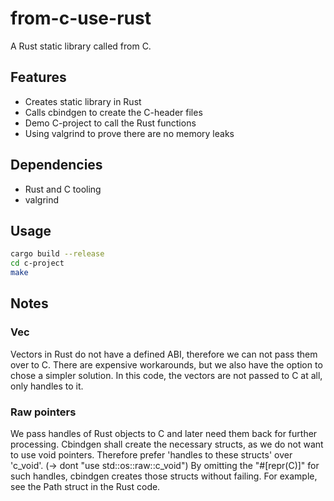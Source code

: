 # from-c-use-rust
A Rust static library called from C.

## Features
- Creates static library in Rust
- Calls cbindgen to create the C-header files
- Demo C-project to call the Rust functions
- Using valgrind to prove there are no memory leaks

## Dependencies
- Rust and C tooling
- valgrind

## Usage
```Bash
cargo build --release
cd c-project
make
```

## Notes
### Vec
Vectors in Rust do not have a defined ABI, therefore we can not pass them over to C.
There are expensive workarounds, but we also have the option to chose a simpler solution.
In this code, the vectors are not passed to C at all, only handles to it.

### Raw pointers
We pass handles of Rust objects to C and later need them back for further processing.
Cbindgen shall create the necessary structs, as we do not want to use void pointers.
Therefore prefer 'handles to these structs' over 'c_void'. (-> dont "use std::os::raw::c_void")
By omitting the "#[repr(C)]" for such handles, cbindgen creates those structs without failing.
For example, see the Path struct in the Rust code.

